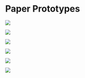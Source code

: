 # Paper Prototypes





![](../.gitbook/assets/image%20%282%29.png)



![](../.gitbook/assets/image%20%288%29.png)

![](../.gitbook/assets/image%20%2815%29.png)

![](../.gitbook/assets/image%20%2825%29.png)

![](../.gitbook/assets/image%20%2836%29.png)

![](../.gitbook/assets/image%20%285%29.png)



